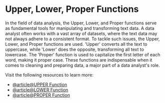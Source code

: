 # Upper, Lower, Proper Functions

In the field of data analysis, the Upper, Lower, and Proper functions serve as fundamental tools for manipulating and transforming text data. A data analyst often works with a vast array of datasets, where the text data may not always adhere to a consistent format. To tackle such issues, the Upper, Lower, and Proper functions are used. 'Upper' converts all the text to uppercase, while 'Lower' does the opposite, transforming all text to lowercase. The 'Proper' function is used to capitalize the first letter of each word, making it proper case. These functions are indispensable when it comes to cleaning and preparing data, a major part of a data analyst's role.

Visit the following resources to learn more:

- [@article@UPPER Function](https://support.microsoft.com/en-gb/office/upper-function-c11f29b3-d1a3-4537-8df6-04d0049963d6)
- [@article@LOWER Function](https://support.microsoft.com/en-gb/office/lower-function-3f21df02-a80c-44b2-afaf-81358f9fdeb4)
- [@article@PROPER Function](https://support.microsoft.com/en-gb/office/proper-function-52a5a283-e8b2-49be-8506-b2887b889f94)